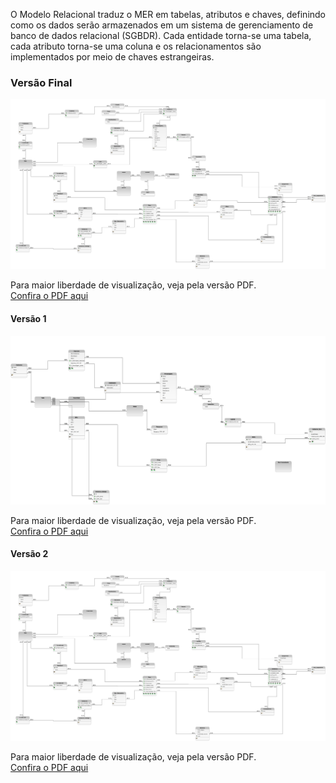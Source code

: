 O Modelo Relacional traduz o MER em tabelas, atributos e chaves, definindo como os dados serão armazenados em um sistema de gerenciamento de banco de dados relacional (SGBDR). Cada entidade torna-se uma tabela, cada atributo torna-se uma coluna e os relacionamentos são implementados por meio de chaves estrangeiras.
### Versão Final
![Lógico v1](../../assets/relacionalV2.png)

Para maior liberdade de visualização, veja pela versão PDF. <br>
[Confira o PDF aqui](../../assets/relacionalV2.pdf)

#### Versão 1
![Lógico v1](../../assets/relacionalV1.png)

Para maior liberdade de visualização, veja pela versão PDF. <br>
[Confira o PDF aqui](../../assets/relacionalV1.pdf)


#### Versão 2
![Lógico v1](../../assets/relacionalV2.png)

Para maior liberdade de visualização, veja pela versão PDF. <br>
[Confira o PDF aqui](../../assets/relacionalV2.pdf)